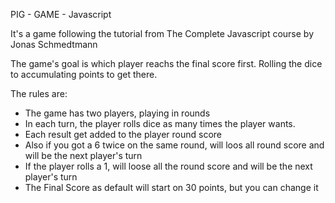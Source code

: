 PIG - GAME - Javascript

It's a game following the tutorial from The Complete Javascript course by Jonas Schmedtmann

The game's goal is which player reachs the final score first. Rolling the dice to accumulating points to get there.

The rules are:

- The game has two players, playing in rounds
- In each turn, the player rolls dice as many times the player wants.
- Each result get added to the player round score
- Also if you got a 6 twice on the same round, will loos all round score and will be the next player's turn
- If the player rolls a 1, will loose all the round score and will be the next player's turn
- The Final Score as default will start on 30 points, but you can change it 